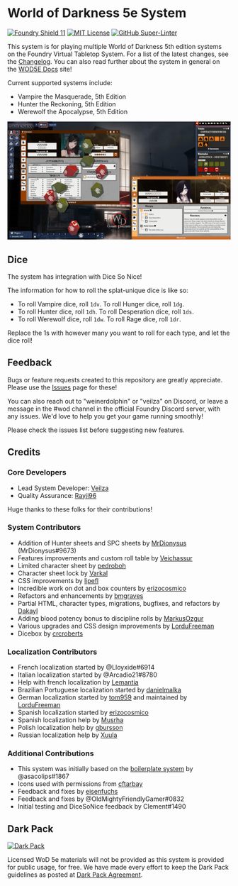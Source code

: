 
# World of Darkness 5e System

[![Foundry Shield 11]][Foundry URL]
[![MIT License]][MIT URL]
[![GitHub Super-Linter]][Super-Linter URL]

This system is for playing multiple World of Darkness 5th edition systems on the Foundry Virtual Tabletop System. For a list of the latest changes, see the [Changelog](https://veilza.github.io/wod5e-docs/changelog.html). You can also read further about the system in general on the [WOD5E Docs](https://veilza.github.io/wod5e-docs/index.html) site!

Current supported systems include:
* Vampire the Masquerade, 5th Edition
* Hunter the Reckoning, 5th Edition
* Werewolf the Apocalypse, 5th Edition

![preview](./assets/images/SystemPreview.png)

## Dice

The system has integration with Dice So Nice!

The information for how to roll the splat-unique dice is like so:
* To roll Vampire dice, roll `1dv`. To roll Hunger dice, roll `1dg`.
* To roll Hunter dice, roll `1dh`. To roll Desperation dice, roll `1ds`.
* To roll Werewolf dice, roll `1dw`. To roll Rage dice, roll `1dr`.

Replace the 1s with however many you want to roll for each type, and let the dice roll!

## Feedback

Bugs or feature requests created to this repository are greatly appreciate. Please use the [Issues](https://github.com/Rayji96/foundry-V5/issues) page for these!

You can also reach out to "weinerdolphin" or "veilza" on Discord, or leave a message in the #wod channel in the official Foundry Discord server, with any issues. We'd love to help you get your game running smoothly!

Please check the issues list before suggesting new features.

## Credits

### Core Developers
* Lead System Developer: [Veilza]
* Quality Assurance: [Rayji96]

Huge thanks to these folks for their contributions!

### System Contributors
* Addition of Hunter sheets and SPC sheets by [MrDionysus] (MrDionysus#9673)
* Features improvements and custom roll table by [Veichassur]
* Limited character sheet by [pedroboh]
* Character sheet lock by [Varkal]
* CSS improvements by [lipefl]
* Incredible work on dot and box counters by [erizocosmico]
* Refactors and enhancements by [bmgraves]
* Partial HTML, character types, migrations, bugfixes, and refactors by [Dakayl]
* Adding blood potency bonus to discipline rolls by [MarkusOzgur]
* Various upgrades and CSS design improvements by [LorduFreeman]
* Dicebox by [crcroberts]

### Localization Contributors
* French localization started by @Lloyxide#6914
* Italian localization started by @Arcadio21#8780
* Help with french localization by [Lemantia]
* Brazilian Portuguese localization started by [danielmalka]
* German localization started by [tom959] and maintained by [LorduFreeman]
* Spanish localization started by [erizocosmico]
* Spanish localization help by [Musrha]
* Polish localization help by [gbursson]
* Russian localization help by [Xuula]

### Additional Contributions
* This system was initially based on the [boilerplate system] by @asacolips#1867
* Icons used with permissions from [cftarbay]
* Feedback and fixes by [eisenfuchs]
* Feedback and fixes by @OldMightyFriendlyGamer#0832
* Initial testing and DiceSoNice feedback by Clement#1490
## Dark Pack

[![Dark Pack]][Dark Pack URL]

Licensed WoD 5e materials will not be provided as this system is provided for public usage, for free. We have made every effort to keep the Dark Pack guidelines as posted at [Dark Pack Agreement].

[Foundry Shield 11]: https://img.shields.io/badge/Foundry-11-informational
[Foundry URL]: https://foundryvtt.com

[MIT License]: https://img.shields.io/badge/License-MIT-green
[MIT URL]: https://github.com/Rayji96/foundry-V5/blob/main/LICENSE

[GitHub Super-Linter]: https://github.com/Rayji96/foundry-V5/workflows/Super-Linter/badge.svg
[Super-Linter URL]: https://github.com/marketplace/actions/super-linter

[Dark Pack]: https://s3-eu-north-1.amazonaws.com/pdx-campaign-wp-data/uploads/sites/10/2021/10/05102936/darkpack_logo2-300x300.png
[Dark Pack URL]: https://www.paradoxinteractive.com/games/world-of-darkness/community/dark-pack-agreement
[Dark Pack Agreement]: https://www.paradoxinteractive.com/games/world-of-darkness/community/dark-pack-agreement

[boilerplate system]: https://gitlab.com/asacolips-projects/foundry-mods/foundryvtt-system-tutorial
[danielmalka]: https://github.com/danielmalka
[cftarbay]: https://github.com/cftarbay
[lipefl]: https://github.com/lipefl
[erizocosmico]: https://github.com/erizocosmico
[tom959]: https://github.com/tom959
[bmgraves]: https://github.com/bmgraves
[eisenfuchs]: https://github.com/eisenfuchs
[Veichassur]: https://github.com/Veichassur
[pedroboh]: https://github.com/pedroboh
[Lemantia]: https://github.com/Lemantia
[Varkal]: https://github.com/Varkal
[Dakayl]: https://github.com/Dakayl
[Veilza]: https://github.com/Veilza
[MarkusOzgur]: https://github.com/MarkusOzgur
[Musrha]: https://github.com/Musrha
[crcroberts]: https://github.com/crcroberts
[gbursson]: https://github.com/gbursson
[MrDionysus]: https://github.com/MrDionysus
[LorduFreeman]: https://github.com/LorduFreeman
[Xuula]: https://github.com/Xuula
[Rayji96]: https://github.com/Rayji96
